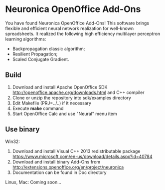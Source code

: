 # Neuronica OpenOffice Add-Ons

You have found Neuronica OpenOffice Add-Ons! This software brings flexible and efficient neural network realization for well-known spreadsheets.
It realized the following high efficiency multilayer perceptron learning algorithms: 

- Backpropagation classic algorithm; 
- Resilient Propagation; 
- Scaled Conjugate Gradient. 

## Build

1. Download and install Apache OpenOffice SDK http://openoffice.apache.org/downloads.html and C++ compiler
2. Clone or unzip the repository into sdk/examples directory
3. Edit Makefile (PRJ=../..) if it necessary
4. Execute **make** command
5. Start OpenOffice Calc and use "Neural" menu item

## Use binary

Win32:

1. Download and install Visual C++ 2013 redistributable package https://www.microsoft.com/en-us/download/details.aspx?id=40784
2. Download and install binary Add-Ons from http://extensions.openoffice.org/en/project/neuronica
3. Documentation can be found in Doc directory

Linux, Mac:
Coming soon...
